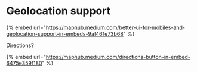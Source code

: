 # Geolocation support

{% embed url="https://maphub.medium.com/better-ui-for-mobiles-and-geolocation-support-in-embeds-9af461e73b68" %}

Directions?

{% embed url="https://maphub.medium.com/directions-button-in-embed-6475e359f180" %}



